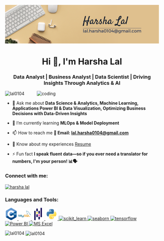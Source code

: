 ![logo](https://github.com/lal0104/lal0104/blob/main/Black%20Minimal%20Business%20Personal%20Profile%20Linkedin%20Banner.png)
<h1 align="center">Hi 👋, I'm Harsha Lal</h1>
<h3 align="center">Data Analyst | Business Analyst | Data Scientist | Driving Insights Through Analytics & AI</h3>
<img align ="right" alt="coding" width ="400" src="https://bedatasolutions.com/wp-content/uploads/2023/02/datascience.gif">
<p align="left"> <img src="https://komarev.com/ghpvc/?username=lal0104&label=Profile%20views&color=0e75b6&style=flat" alt="lal0104" /> </p>

- 💬 Ask me about **Data Science & Analytics, Machine Learning, Applications Power BI & Data Visualization, Optimizing Business Decisions with Data-Driven Insights**

- 🌱 I’m currently learning **MLOps & Model Deployment**

- 📫 How to reach me **📧 Email: lal.harsha0104@gmail.com**

- 📄 Know about my experiences [Resume](https://drive.google.com/drive/folders/1wRb7GnGl1iGxflu1vTLN_DZkxwStbgUv)

- ⚡ Fun fact **I speak fluent data—so if you ever need a translator for numbers, I'm your person! 📊🗣️**

<h3 align="left">Connect with me:</h3>
<p align="left">
<a href="https://www.linkedin.com/in/lal-harsha/" target="blank"><img align="center" src="https://raw.githubusercontent.com/rahuldkjain/github-profile-readme-generator/master/src/images/icons/Social/linked-in-alt.svg" alt="harsha lal" height="30" width="40" /></a>
</p>

<h3 align="left">Languages and Tools:</h3>
<p align="left"> 
  <a href="https://www.w3schools.com/cpp/" target="_blank" rel="noreferrer"> 
    <img src="https://raw.githubusercontent.com/devicons/devicon/master/icons/cplusplus/cplusplus-original.svg" alt="cplusplus" width="40" height="40"/> 
  </a> 
  <a href="https://www.mysql.com/" target="_blank" rel="noreferrer"> 
    <img src="https://raw.githubusercontent.com/devicons/devicon/master/icons/mysql/mysql-original-wordmark.svg" alt="mysql" width="40" height="40"/> 
  </a> 
  <a href="https://pandas.pydata.org/" target="_blank" rel="noreferrer"> 
    <img src="https://raw.githubusercontent.com/devicons/devicon/2ae2a900d2f041da66e950e4d48052658d850630/icons/pandas/pandas-original.svg" alt="pandas" width="40" height="40"/> 
  </a> 
  <a href="https://www.python.org" target="_blank" rel="noreferrer"> 
    <img src="https://raw.githubusercontent.com/devicons/devicon/master/icons/python/python-original.svg" alt="python" width="40" height="40"/> 
  </a> 
  <a href="https://scikit-learn.org/" target="_blank" rel="noreferrer"> 
    <img src="https://upload.wikimedia.org/wikipedia/commons/0/05/Scikit_learn_logo_small.svg" alt="scikit_learn" width="40" height="40"/> 
  </a> 
  <a href="https://seaborn.pydata.org/" target="_blank" rel="noreferrer"> 
    <img src="https://seaborn.pydata.org/_images/logo-mark-lightbg.svg" alt="seaborn" width="40" height="40"/> 
  </a> 
  <a href="https://www.tensorflow.org" target="_blank" rel="noreferrer"> 
    <img src="https://www.vectorlogo.zone/logos/tensorflow/tensorflow-icon.svg" alt="tensorflow" width="40" height="40"/> 
  </a> 
 <!-- Corrected Power BI and MS Excel logos -->
  <a href="https://powerbi.microsoft.com/" target="_blank" rel="noreferrer">
    <img src="https://upload.wikimedia.org/wikipedia/commons/thumb/c/cf/New_Power_BI_Logo.svg/1200px-New_Power_BI_Logo.svg.png" alt="Power BI" width="40" height="40"/>
  </a>
  <a href="https://www.microsoft.com/en-us/microsoft-365/excel" target="_blank" rel="noreferrer">
    <img src="https://i.pinimg.com/736x/13/88/5f/13885f590c6070c7f106b0f19a17ab9b.jpg" alt="MS Excel" width="40" height="40"/>
  </a>
</p>


<p><img align="left" src="https://github-readme-stats.vercel.app/api/top-langs?username=lal0104&show_icons=true&locale=en&layout=compact" alt="lal0104" /></p>

<p>&nbsp;<img align="center" src="https://github-readme-stats.vercel.app/api?username=lal0104&show_icons=true&locale=en" alt="lal0104" /></p>

